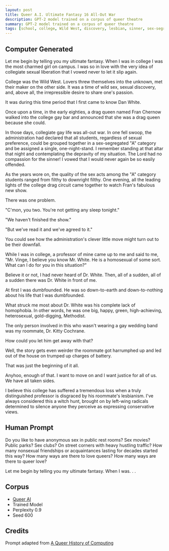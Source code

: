 ```yaml
---
layout: post
title: Queer A.I. Ultimate Fantasy 16 All-Out War
description: GPT-2 model trained on a corpus of queer theatre
summary: GPT-2 model trained on a corpus of queer theatre
tags: [school, college, Wild West, discovery, lesbian, sinner, sex-segregated, one-night-stand, sex, gold-digging, Methodist, drag,  administration, witch hunt, conservative, left-wing, radical, cancel culture, GPT-2, RunwayML, queer]
---
```


## Computer Generated

Let me begin by telling you my ultimate fantasy. When I was in college I was the most charmed girl on campus. I was so in love with the very idea of collegiate sexual liberation that I vowed never to let it slip again.

College was the Wild West. Lovers threw themselves into the unknown, met their maker on the other side. It was a time of wild sex, sexual discovery, and, above all, the irrepressible desire to share one's passion.

It was during this time period that I first came to know Dan White.

Once upon a time, in the early eighties, a drag queen named Fran Chernow walked into the college gay bar and announced that she was a drag queen because she could.

In those days, collegiate gay life was all-out war. In one fell swoop, the administration had declared that all students, regardless of sexual preference, could be grouped together in a sex-segregated "A" category and be assigned a single, one-night-stand.
I remember standing at that altar that night and contemplating the depravity of my situation. The Lord had no compassion for the sinner! I vowed that I would never again be so easily offended.

As the years wore on, the quality of the sex acts among the "A" category students ranged from filthy to downright filthy. One evening, all the leading lights of the college drag circuit came together to watch Fran's fabulous new show.

There was one problem.

"C'mon, you two. You're not getting any sleep tonight."

"We haven't finished the show."

"But we've read it and we've agreed to it."

You could see how the administration's clever little move might turn out to be their downfall.

While I was in college, a professor of mine came up to me and said to me,
"Mr. Vinge, I believe you know Mr. White. He is a homosexual of some sort. What can I do for you in this situation?"

Believe it or not, I had never heard of Dr. White.
Then, all of a sudden, all of a sudden there was Dr. White in front of me.

At first I was dumbfounded.
He was so down-to-earth and down-to-nothing about his life that I was dumbfounded.

What struck me most about Dr. White was his complete lack of homophobia.
In other words, he was one big, happy, green, high-achieving, heterosexual, gold-digging, Methodist.

The only person involved in this who wasn't wearing a gay wedding band was my roommate, Dr. Kitty Cochrane.

How could you let him get away with that?

Well, the story gets even weirder the roommate got harrumphed up and led out of the house on trumped up charges of battery.

That was just the beginning of it all.

Anyhoo, enough of that. I want to move on and I want justice for all of us. We have all taken sides.

I believe this college has suffered a tremendous loss when a truly distinguished professor is disgraced by his roommate's lesbianism. I've always considered this a witch hunt, brought on by left-wing radicals determined to silence anyone they perceive as expressing conservative views.

## Human Prompt

Do you like to have anonymous sex in public rest rooms? Sex movies? Public parks? Sex clubs? On street corners with heavy hustling traffic? How many nonsexual friendships or acquaintances lasting for decades started this way? How many ways are there to love queers? How many ways are there to queer love?

Let me begin by telling you my ultimate fantasy. When I was. . .

## Corpus

- [Queer AI](/queerai)
- Trained Model
- Perplexity 0.9
- Seed 600

## Credits

Prompt adapted from [A Queer History of Computing](https://rhizome.org/editorial/2013/feb/19/queer-computing-1/)
